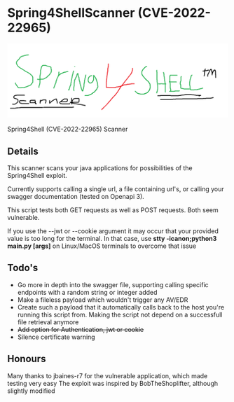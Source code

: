 # Spring4ShellScanner (CVE-2022-22965)
![spring4shell](spring4shell.png)

Spring4Shell (CVE-2022-22965) Scanner

## Details

This scanner scans your java applications for possibilities of the Spring4Shell exploit. 

Currently supports calling a single url, a file containing url's, or calling your swagger documentation (tested on Openapi 3). 

This script tests both GET requests as well as POST requests. Both seem vulnerable.

If you use the --jwt or --cookie argument it may occur that your provided value is too long for the terminal. In that case, use **stty -icanon;python3 main.py [args]** on Linux/MacOS terminals to overcome that issue

## Todo's

- Go more in depth into the swagger file, supporting calling specific endpoints with a random string or integer added
- Make a fileless payload which wouldn't trigger any AV/EDR
- Create such a payload that it automatically calls back to the host you're running this script from. Making the script not depend on a successfull file retrieval anymore
- ~~Add option for Authentication, jwt or cookie~~
- Silence certificate warning

## Honours

Many thanks to jbaines-r7 for the vulnerable application, which made testing very easy
The exploit was inspired by BobTheShoplifter, although slightly modified




